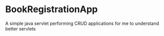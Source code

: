 # BookRegistrationApp
A simple java servlet performing CRUD applications for me to understand better servlets 

